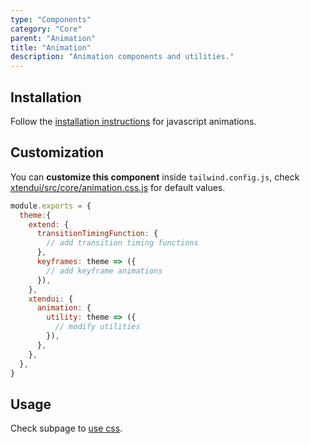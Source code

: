 ```yaml
---
type: "Components"
category: "Core"
parent: "Animation"
title: "Animation"
description: "Animation components and utilities."
---
```


## Installation

Follow the [installation instructions](http://localhost:8888/introduction/getting-started/setup#javascript-animations) for javascript animations.

## Customization

You can **customize this component** inside `tailwind.config.js`, check [xtendui/src/core/animation.css.js](https://github.com/minimit/xtendui/blob/master/src/core/animation.css.js) for default values.

```jsx
module.exports = {
  theme:{
    extend: {
      transitionTimingFunction: {
        // add transition timing functions
      },
      keyframes: theme => ({
        // add keyframe animations
      }),
    },
    xtendui: {
      animation: {
        utility: theme => ({
          // modify utilities
        }),
      },
    },
  },
}
```

## Usage

Check subpage to [use css](/components/core/animation/css).
